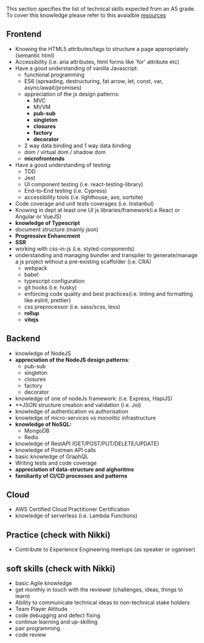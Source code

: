 This section specifies the list of technical skills expected from an A5 grade. To cover this knowledge please refer to this avaialble [resources](https://github.com/Capgemini/grade-ladder-fullstack#a7)

## Frontend
- Knowing the HTML5 attributes/tags to structure a page appropriately (semantic html)
- Accessibility (i.e. aria attributes, html forms like 'for' attribute etc)
- Have a good understanding of vanilla Javascript:
  - functional programming
  - ES6 (spreading, destructuring, fat arrow, let, const, var, async/await/promises)
  - appreciation of the js design patterns:
    - MVC 
    - MVVM
    - **pub-sub**
    - **singleton**
    - **closures**
    - **factory**
    - **decorator**
  - 2 way data binding and 1 way data binding
  - dom / virtual dom / shadow dom
  - **microfrontends**
- Have a good understanding of testing:
  - TDD
  - Jest 
  - UI component testing (i.e. react-testing-library)
  - End-to-End testing (i.e. Cypress)
  - accessibility tools (i.e. lighthouse, axe, sortsite)
- Code coverage and unit tests coverages (i.e. Instanbul)
- Knowing in dept at least one UI js libraries/framework(i.e React or Angular or VueJS)
- **knowledge of Typescript**
- document structure (mainly json)
- **Progressive Enhancment**
- **SSR**
- working with css-in-js (i.e. styled-components)
- understanding and managing bundler and transpiler to generate/manage a js project without a pre-existing scaffolder (i.e. CRA)
    - webpack
    - babel
    - typescript configuration
    - git hooks (i.e. husky)
    - enforcing code quality and best practices(i.e. linting and formatting like eslint, prettier)
    - css preprocessor (i.e. sass/scss, less)
    - **rollup**
    - **vitejs**
## Backend
- knowledge of NodeJS
- **appreciation of the NodeJS design patterns**:
    - pub-sub
    - singleton
    - closures
    - factory
    - decorator
- knowledge of one of nodeJs framework: (i.e. Express, HapiJS)
- **JSON structure creation and validation (i.e. Joi)
- knowledge of authentication vs authorisation
- knowledge of micro-services vs monolitic infrastructure
- **knowledge of NoSQL:**
    - MongoDB
    - Redis
- knowledge of RestAPI (GET/POST/PUT/DELETE/UPDATE)
- knowledge of Postman API calls
- basic knowledge of GraphQL
- Writing tests and code coverage
- **appreciation of data-structure and alghoritms**
- **familiarity of CI/CD processes and patterns**
## Cloud
- AWS Certified Cloud Practitioner Certification
- knowledge of serverless (i.e. Lambda Functions)
## Practice (check with Nikki)
- Contribute to Experience Engineering meetups (as speaker or oganiser)
## soft skills (check with Nikki)
- basic Agile knowledge
- get monthly in touch with the reviewer (challenges, ideas, things to learn)
- Ability to communicate technical ideas to non-technical stake holders
- Team Player Attitude
- code debugging and defect fixing
- continue learning and up-skilling
- pair programming
- code review

